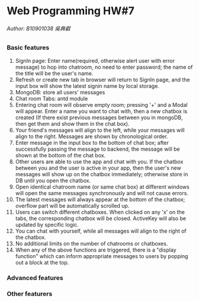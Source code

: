 # Web Programming HW#7

###### Author: B10901038 吳典叡

### Basic features

1. SignIn page: Enter name(required, otherwise alert user with error message) to hop into chatroom, no need to enter password; the name of the title will be the user's name.
2. Refresh or create new tab in browser will return to SignIn page, and the input box will show the latest signin name by local storage.
3. MongoDB: store all users' messages
4. Chat room Tabs: antd module
5. Entering chat room will observe empty room; pressing '+' and a Modal will appear. Enter a name you want to chat with, then a new chatbox is created (If there exist previous messages between you in mongoDB, then get them and show them in the chat box).
6. Your friend's messages will align to the left, while your messages will align to the right. Messages are shown by chronological order.
7. Enter message in the input box to the bottom of chat box; after successfully passing the message to backend, the message will be shown at the bottom of the chat box.
8. Other users are able to use the app and chat with you. If the chatbox between you and the user is active in your app, then the user's new messages will show up on the chatbox immediately; otherwise store in DB until you open the chatbox.
9. Open identical chatroom name (or same chat box) at different windows will open the same messages synchronously and will not cause errors.
10. The latest messages will always appear at the bottom of the chatbox; overflow part will be automatically scrolled up.
11. Users can switch different chatboxes. When clicked on any 'x' on the tabs, the corresponding chatbox will be closed. ActiveKey will also be updated by specific logic.
12. You can chat with yourself, while all messages will align to the right of the chatbox.
13. No additional limits on the number of chatrooms or chatboxes.
14. When any of the above functions are triggered, there is a "display function" which can inform appropriate messages to users by popping out a block at the top.

### Advanced features

### Other featurers
